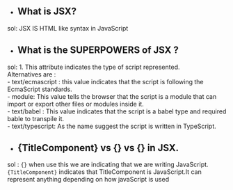 - ## What is JSX? <br/>
sol: JSX IS HTML like syntax in JavaScript <br/>
- ## What is the SUPERPOWERS of JSX ? <br/>
sol: 1. This attribute indicates the type of script represented.<br/>
     Alternatives are :<br/>
     -  text/ecmascript : this value indicates that the script is following the EcmaScript standards.<br/>
     - module: This value tells the browser that the script is a module that can import or export other files or modules inside it.<br/>
     - text/babel : This value indicates that the script is a babel type and required bable to transpile it.<br/>
     - text/typescript: As the name suggest the script is written in TypeScript.<br/>
- ## {TitleComponent} vs {<TitleComponent/>} vs {<TitleComponent></TitleComponent>} in JSX.
sol : ```{}``` when use this we are indicating that we are writing JavaScript.```{TitleComponent}``` indicates that TitleComponent is JavaScript.It can represent anything depending on how javaScript is used



